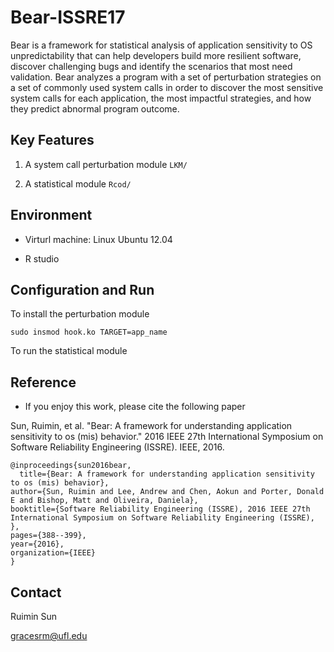 # Bear-ISSRE17
Bear is a framework for statistical analysis of application sensitivity to OS unpredictability that can help developers build more resilient software, discover challenging bugs and identify the scenarios that most need validation. Bear analyzes a program with a set of perturbation strategies on a set of commonly used system calls in order to discover the most sensitive system calls for each application, the most impactful strategies, and how they predict abnormal program outcome.


## Key Features
1) A system call perturbation module ``LKM/``

2) A statistical module ``Rcod/``


## Environment

*	Virturl machine: Linux Ubuntu 12.04

*	R studio


## Configuration and Run

To install the perturbation module

    sudo insmod hook.ko TARGET=app_name 

To run the statistical module

    


## Reference
* If you enjoy this work, please cite the following paper 

Sun, Ruimin, et al. "Bear: A framework for understanding application sensitivity to os (mis) behavior." 2016 IEEE 27th International Symposium on Software Reliability Engineering (ISSRE). IEEE, 2016. 

	@inproceedings{sun2016bear,
	  title={Bear: A framework for understanding application sensitivity to os (mis) behavior},
    author={Sun, Ruimin and Lee, Andrew and Chen, Aokun and Porter, Donald E and Bishop, Matt and Oliveira, Daniela},
    booktitle={Software Reliability Engineering (ISSRE), 2016 IEEE 27th International Symposium on Software Reliability Engineering (ISSRE), },
    pages={388--399},
    year={2016},
    organization={IEEE}
	}
  
 
## Contact

Ruimin Sun

gracesrm@ufl.edu
